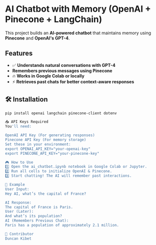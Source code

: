 # AI Chatbot with Memory (OpenAI + Pinecone + LangChain)

This project builds an **AI-powered chatbot** that maintains memory using **Pinecone** and **OpenAI's GPT-4**.

## Features
- ✅ **Understands natural conversations with GPT-4**
-  **Remembers previous messages using Pinecone**
- 🔥 **Works in Google Colab or locally**
- ⚡ **Retrieves past chats for better context-aware responses**

## 🛠 Installation
```sh
pip install openai langchain pinecone-client dotenv

📥 API Keys Required
You'll need:

OpenAI API Key (For generating responses)
Pinecone API Key (For memory storage)
Set these in your environment:
export OPENAI_API_KEY="your-openai-key"
export PINECONE_API_KEY="your-pinecone-key"

🎮 How to Use
1️⃣ Open the ai_chatbot.ipynb notebook in Google Colab or Jupyter.
2️⃣ Run all cells to initialize OpenAI & Pinecone.
3️⃣ Start chatting! The AI will remember past interactions.

🎯 Example
User Input:
Hey AI, what’s the capital of France?

AI Response:
The capital of France is Paris.
User (Later):
And what’s its population?
AI (Remembers Previous Chat):
Paris has a population of approximately 2.1 million.

👥 Contributor
Duncan Kibet
